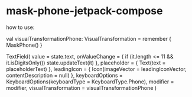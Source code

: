 # mask-phone-jetpack-compose
how to use:

val visualTransformationPhone: VisualTransformation = remember { MaskPhone() }

TextField(
          value = state.text,
          onValueChange = { if (it.length <= 11 && it.isDigitsOnly()) state.updateText(it)  },
          placeholder = { Text(text = placeholderText) },
          leadingIcon = { Icon(imageVector = leadingIconVector, contentDescription = null) },
          keyboardOptions = KeyboardOptions(keyboardType = KeyboardType.Phone),
          modifier = modifier,
          visualTransformation = visualTransformationPhone
      )

